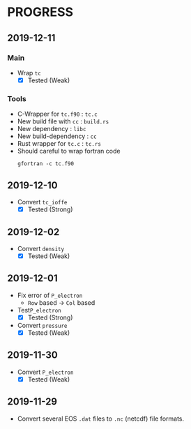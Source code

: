 # PROGRESS

## 2019-12-11

### Main

* Wrap `tc`
    - [x] Tested (Weak)

### Tools

* C-Wrapper for `tc.f90` : `tc.c`
* New build file with `cc` : `build.rs`
* New dependency : `libc`
* New build-dependency : `cc`
* Rust wrapper for `tc.c` : `tc.rs`
* Should careful to wrap fortran code
    ```shell script
    gfortran -c tc.f90
    ```

## 2019-12-10

* Convert `tc_ioffe`
    - [x] Tested (Strong)

## 2019-12-02

* Convert `density`
    - [x] Tested (Weak)

## 2019-12-01

* Fix error of `P_electron`
    * `Row` based -> `Col` based
* Test`P_electron`
    - [x] Tested (Strong)
* Convert `pressure`
    - [x] Tested (Weak)

## 2019-11-30

* Convert `P_electron`
    - [x] Tested (Weak)

## 2019-11-29

* Convert several EOS `.dat` files to `.nc` (netcdf) file formats.